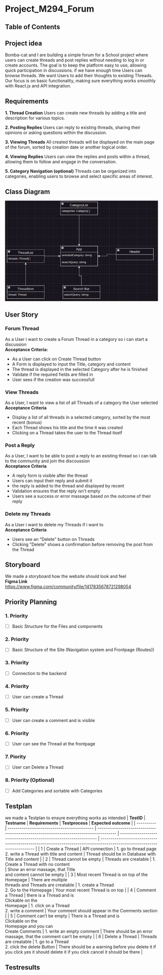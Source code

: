 # Project_M294_Forum
## Table of Contents

## Project idea
Bomba-cat and I are building a simple forum for a School project where users can create threads and post replies without needing to log in or create accounts. The goal is to keep the platform easy to use, allowing quick participation in discussions. if we have enough time Users can browse threads. We want Users to add their thoughts to existing Threads. Our focus is on basic functionality, making sure everything works smoothly with React.js and API integration.

## Requirements
**1. Thread Creation**
Users can create new threads by adding a title and description for various topics.

**2. Posting Replies**
Users can reply to existing threads, sharing their opinions or asking questions within the discussion.

**3. Viewing Threads**
All created threads will be displayed on the main page of the forum, sorted by creation date or another logical order.

**4. Viewing Replies**
Users can view the replies and posts within a thread, allowing them to follow and engage in the conversation.

**5. Category Navigation (optional)**
Threads can be organized into categories, enabling users to browse and select specific areas of interest.

## Class Diagram
![Image of a Component Diagram](images/Component_Diagram.png)
## User Story
### Forum Thread
As a User i want to create a Forum Thread in a category so i can start a discussion <br/>
**Acceptance Criteria:** <br/>
- As a User can click on Create Thread button
- A Form is displayed to input the Title, category and content
- The thread is displayed in the selected Category after he is finished
- Validate if the required fields are filled in
- User sees if the creation was successfull
### View Threads
As a User, I want to view a list of all Threads of a category the User selected<br />
**Acceptance Criteria** <br />
- Display a list of all threads in a selected category, sorted by the most recent (bonus)
- Each Thread shows his title and the time it was created
- Clicking on a Thread takes the user to the Thread itself
### Post a Reply
As a User, I want to be able to post a reply to an existing thread so i can talk to the community and join the discoussion <br />
**Acceptance Criteria** <br />
- A reply form is visible after the thread
- Users can input their reply and submit it
- the reply is added to the thread and displayed by recent
- Validation ensures that the reply isn't empty
- Users see a success or error massage based on the outcome of their reply
### Delete my Threads
As a User i want to delete my Threads if i want to <br/>
**Acceptance Criteria** <br/>
- Users see an "Delete" button on Threads
- Clicking "Delete" shows a confirmation before removing the post from the Thread

## Storyboard
We made a storyboard how the website should look and feel <br/>
**Figma Link** <br/>
https://www.figma.com/community/file/1417835678721298054

## Priority Planning
### 1. Priority
- [ ] Basic Structure for the Files and components
### 2. Priority
- [ ] Basic Structure of the Site (Navigation system and Frontpage (Routes))
### 3. Priority 
- [ ] Connection to the backend
### 4. Priority
- [ ] User can create a Thread
### 5. Priority 
- [ ] User can create a comment and is visible
### 6. Priority 
- [ ] User can see the Thread at the frontpage
### 7. Piority
- [ ] User can Delete a Thread
### 8. Priority (Optional)
- [ ] Add Categories and sortable with Categories

## Testplan
we made a Testplan to ensure everything works as intended
| **TestID** | **Testname**                                 | **Requirements**                                                                        | **Testprocess**                                                    | **Expected outcome**                                                                                                       |
| ---------- | -------------------------------------------- | --------------------------------------------------------------------------------------- | ------------------------------------------------------------------ | -------------------------------------------------------------------------------------------------------------------------- |
| 1          | Create a Thread                              | API connection                                                                          | 1\. go to thread page<br>2\. write a Thread with title and content | Thread should be in Database with<br>Title and content                                                                     |
| 2          | Thread cannot be empty                       | Threads are creatable                                                                   | 1\. Create a Thread with no content<br>                            | Show an error massage, that Title<br>and content cannot be empty                                                           |
| 3          | Most recent Thread is on top of the Homepage | There are multiple<br>threads and Threads are creatable                                 | 1\. create a Thread<br>2\. Go to the Homepage                      | Your most recent Thread is on top                                                                                          |
| 4          | Comment a Thread                             | there is a Thread and is<br>Clickable on the<br>Homepage                                | 1\. click on a Thread<br>2\. write a comment                       | Your comment should appear in the Comments section                                                                         |
| 5          | Comment can’t be empty                       | There is a Thread and is<br>Clickable on the<br>Homepage and you can<br>Create Comments | 1\. write an empty comment                                         | There should be an error massage, that the comment can’t be empty                                                          |
| 6         | Delete a Thread                              | Threads are creatable                                                                   | 1\. go to a Thread<br>2\. click the delete Button                  | There should be a warning before you delete it if you click yes it should delete it if you click cancel it should be there |

## Testresults

